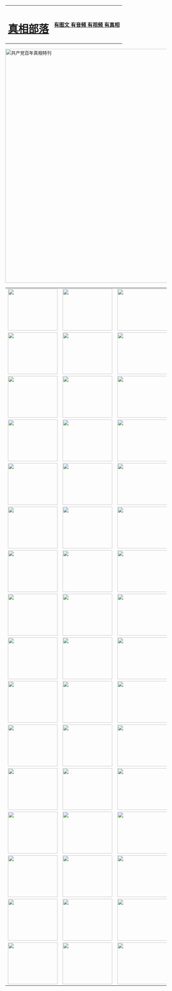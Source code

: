 <table>
<tr>

<td>
	<H1><a href="http://y46.614main.net/zx/">真相部落</a></H1>
</td>
<td>
	<H4><a href="http://y46.614main.net/zx/">有图文 有音频 有视频 有真相</a></H4>
</td>
</tr>
</table>

 <div ><a href="http://y46.614main.net/zx/bngcd/"><img src="http://y46.614main.net/zx/bngcd/gcdbnzx.jpg" width="730"  border="0" alt="共产党百年真相特刊"></a></div>

<table>
<tr>
	<td><a href="http://y67.jorn.net/xtr/107/"><img  src ="http://y67.jorn.net/pic/2017/02/107.jpg" width="155px" height="130px"></a></td>
	<td><a href="http://y67.jorn.net/xtr/829/"><img src ="http://y67.jorn.net/pic/2017/02/829.jpg" width="155px" height="130px"></a></td>
	<td><a href="http://y67.jorn.net/xtr/69/"><img  src ="http://y67.jorn.net/pic/2017/02/69.jpg" width="155px" height="130px"></a></td>
	<td><a href="http://y67.jorn.net/xtr/99/"><img  src ="http://y67.jorn.net/pic/2017/02/99.jpg" width="155px" height="130px"></a></td>
</tr>
<tr>
	<td><a href="http://y67.jorn.net/xtr/40/"><img  src ="http://y67.jorn.net/pic/2017/02/40.jpg" width="155px" height="130px"></a></td>
	<td><a href="http://y67.jorn.net/xtr/20/"><img  src ="http://y67.jorn.net/pic/2017/02/20.jpg" width="155px" height="130px"></a></td>
	<td><a href="http://y67.jorn.net/xtr/81/"><img  src ="http://y67.jorn.net/pic/2017/02/81.jpg" width="155px" height="130px"></a></td>
	<td><a href="http://y67.jorn.net/xtr/2/"><img  src ="http://y67.jorn.net/pic/2017/02/2.jpg" width="155px" height="130px"></a></td>
</tr>
<tr>
	<td><a href="http://y67.jorn.net/xtr/86/"><img  src ="http://y67.jorn.net/pic/2017/02/86.jpg" width="155px" height="130px"></a></td>
	<td><a href="http://y67.jorn.net/xtr/109/"><img  src ="http://y67.jorn.net/pic/2017/02/109.jpg" width="155px" height="130px"></a></td>
	<td><a href="http://y67.jorn.net/xtr/1378/"><img  src ="http://y67.jorn.net/pic/2017/02/1378.jpg" width="155px" height="130px"></a></td>
	<td><a href="http://y67.jorn.net/xtr/57/"><img  src ="http://y67.jorn.net/pic/2017/02/57.jpg" width="155px" height="130px"></a></td>
</tr>
<tr>
	<td><a href="http://y67.jorn.net/xtr/1219/"><img  src ="http://y67.jorn.net/pic/2017/02/1219.jpg" width="155px" height="130px"></a></td>
	<td><a href="http://y67.jorn.net/xtr/1220/"><img  src ="http://y67.jorn.net/pic/2017/02/1220.jpg" width="155px" height="130px"></a></td>
	<td><a href="http://y67.jorn.net/xtr/1221/"><img  src ="http://y67.jorn.net/pic/2017/02/1221.jpg" width="155px" height="130px"></a></td>
	<td><a href="http://y67.jorn.net/xtr/51/"><img  src ="http://y67.jorn.net/pic/2017/02/51.jpg" width="155px" height="130px"></a></td>
</tr>
<tr>
	<td><a href="http://y67.jorn.net/xtr/1055/"><img  src ="http://y67.jorn.net/pic/2017/02/1055.jpg" width="155px" height="130px"></a></td>
	<td><a href="http://y67.jorn.net/xtr/611/"><img  src ="http://y67.jorn.net/pic/2017/02/611.jpg" width="155px" height="130px"></a></td>
	<td><a href="http://y67.jorn.net/xtr/1121/"><img  src ="http://y67.jorn.net/pic/2017/02/1121.jpg" width="155px" height="130px"></a></td>
	<td><a href="http://y67.jorn.net/xtr/610/"><img  src ="http://y67.jorn.net/pic/2017/02/610.jpg" width="155px" height="130px"></a></td>
</tr>
<tr>
	<td><a href="http://y67.jorn.net/xtr/1128/"><img  src ="http://y67.jorn.net/pic/2017/02/1128.jpg" width="155px" height="130px"></a></td>
	<td><a href="http://y67.jorn.net/xtr/1395/"><img  src ="http://y67.jorn.net/pic/2017/02/1406.jpg" width="155px" height="130px"></a></td>
	<td><a href="http://y67.jorn.net/xtr/1407/"><img  src ="http://y67.jorn.net/pic/2017/02/1407.jpg" width="155px" height="130px"></a></td>
	<td><a href="http://y67.jorn.net/xtr/934/"><img  src ="http://y67.jorn.net/pic/2017/02/934.jpg" width="155px" height="130px"></a></td>
</tr>
<tr>
	<td><a href="http://y67.jorn.net/xtr/641/"><img  src ="http://y67.jorn.net/pic/2017/02/641.jpg" width="155px" height="130px"></a></td>
	<td><a href="http://y67.jorn.net/xtr/949/"><img  src ="http://y67.jorn.net/pic/2017/02/949.jpg" width="155px" height="130px"></a></td>
	<td><a href="http://y67.jorn.net/xtr/112/"><img  src ="http://y67.jorn.net/pic/2017/02/112.jpg" width="155px" height="130px"></a></td>
	<td><a href="http://y67.jorn.net/xtr/812/"><img  src ="http://y67.jorn.net/pic/2017/02/812.jpg" width="155px" height="130px"></a></td>
</tr>
<tr>
	<td><a href="http://y67.jorn.net/xtr/103/"><img  src ="http://y67.jorn.net/pic/2017/02/103.jpg" width="155px" height="130px"></a></td>
	<td><a href="http://y67.jorn.net/xtr/3/"><img  src ="http://y67.jorn.net/pic/2017/02/3.jpg" width="155px" height="130px"></a></td>
	<td><A href="http://y67.jorn.net/mp4/zx/2015/11/Lkmtt.mp4" target="_blank" title="莲开满天庭"><img  src="http://y67.jorn.net/pic/2015/11/Lkmtt3480_jssor.jpg"  width="155px" height="130px"></A></td>
	<td><A href="http://y67.jorn.net/mp4/zx/2015/11/2013513.mp4" target="_blank" title="飞旋的法轮"><img  src="http://y67.jorn.net/pic/2015/11/falun480_jssor.jpg"  width="155px" height="130px"></A></td>
</tr>
<tr>
	<td><A href="http://y67.jorn.net/mp4/zx/2015/11/NYParade.mp4" target="_blank" title="2004年4月10日法轮功纽约大游行"><img  src="http://y67.jorn.net/pic/2015/11/nyparade480_jssor.jpg"  width="155px" height="130px"></A></td>
	<td><A href="http://y67.jorn.net/mp4/news617/2015/05/WEB_s28093.mp4" target="_blank" title="2015年世界法轮大法日特别报导"><img  src="http://y67.jorn.net/pic/2015/11/p6752711a666997037_jssor.jpg"  width="155px" height="130px"></A></td>
	<td><A href="http://y67.jorn.net/mp4/news829/2015/11/30211_326650.mp4" target="_blank" title="沧州绑架案连审四天 民众抹泪称审好人"><img  src="http://y67.jorn.net/pic/2015/11/changzhou2480_jssor.jpg"  width="155px" height="130px"></A></td>
	<td><A href="http://y67.jorn.net/mp4/mhph/2015/10/changzhou.mp4" target="_blank" title="沧州真相--狮城血泪"><img  src="http://y67.jorn.net/pic/2015/11/changzhou480_jssor.jpg"  width="155px" height="130px"></A></td>
</tr>
<tr>
	<td><A href="http://y67.jorn.net/mp4/mhjd/mhjd_55.mp4" target="_blank" title="正义律师与无罪辩护"><img  src="http://y67.jorn.net/pic/2015/11/wzbh480_jssor.jpg"  width="155px" height="130px"></A></td>
	<td><A href="http://y67.jorn.net/mp4/zx/2015/11/layerkcs.mp4" target="_blank" title="中国的良心--高智晟律师"><img  src="http://y67.jorn.net/pic/2015/11/layerkcs2480_jssor.jpg"  width="155px" height="130px"></A></td>
	<td><A href="http://y67.jorn.net/mp4/mhph/2015/10/szxl.mp4" target="_blank" title="神州血泪--北京、大庆、广东、哈尔滨"><img  src="http://y67.jorn.net/pic/2015/11/szxl480_jssor.jpg"  width="155px" height="130px"></A></td>
	<td><A href="http://y67.jorn.net/mp4/zx/2015/11/TangShanFFXS.mp4" target="_blank" title="真相纪录片：凤凰新生"><img  src="http://y67.jorn.net/pic/2015/11/fhxs2480_jssor.jpg"  width="155px" height="130px"></A></td>
</tr>
<tr>
	<td><A href="http://y67.jorn.net/mp4/zx/2015/11/jidong.mp4" target="_blank" title="冀东监狱的罪恶"><img  src="http://y67.jorn.net/pic/2015/11/jidong480_jssor.jpg"  width="155px" height="130px"></A></td>
	<td><A href="http://y67.jorn.net/mp4/mhph/2015/10/tangshan.mp4" target="_blank" title="凤凰血泪"><img  src="http://y67.jorn.net/pic/2015/11/tangshan480_jssor.jpg"  width="155px" height="130px"></A>
					</div></td>
	<td>	<A href="http://y67.jorn.net/mp4/mhph/2015/10/zfxtzxl.mp4" target="_blank" title="政法系统罪行录--唐山篇"><img  src="http://y67.jorn.net/pic/2015/11/zfxtzxl480_jssor.jpg"  width="155px" height="130px"></A></td>
	<td><A href="http://y67.jorn.net/mp4/mhph/2015/10/QDBG.mp4" target="_blank" title="青岛悲歌"><img  src="http://y67.jorn.net/pic/2015/10/qdbg2480_jssor.jpg"  width="155px" height="130px"></A></td>
</tr>
<tr>
	<td><A href="http://y67.jorn.net/mp4/mhph/2015/10/huludao.mp4" target="_blank" title="葫芦岛永恒的见证"><img  src="http://y67.jorn.net/pic/2015/10/huludao480_jssor.jpg"  width="155px" height="130px"></A></td>
	<td><A href="http://y67.jorn.net/mp4/mhph/2015/10/qbzx.mp4" target="_blank" title="湖畔泉边听真相-济南泉城的传奇"><img  src="http://y67.jorn.net/pic/2015/10/hupan480_jssor.jpg"  width="155px" height="130px"></A></td>
	<td><A href="http://y67.jorn.net/mp4/mhph/2015/10/baoding_dvd_v2.mp4" target="_blank" title="燕赵悲歌"><img  src="http://y67.jorn.net/pic/2015/10/yzbg480_jssor.jpg"  width="155px" height="130px"></A></td>
	<td><A href="http://y67.jorn.net/mp4/zx/2015/11/meihuashi_complete_ED2.0.mp4" target="_blank" title="梅花诗完整版"><img  src="http://y67.jorn.net/pic/2015/11/mhs480_jssor.jpg"  width="155px" height="130px"></A></td>
</tr>
<tr>
	<td><A href="http://y67.jorn.net/mp4/zx/2015/11/fengbei512k.mp4" target="_blank" title="丰碑"><img  src="http://y67.jorn.net/pic/2015/11/fongbei480_jssor.jpg"  width="155px" height="130px"></A></td>
	<td><A href="http://y67.jorn.net/mp4/zx/2015/11/fytdxComplete.mp4" target="_blank" title="风雨天地行全集"><img  src="http://y67.jorn.net/pic/2015/11/fytdxWhite480_jssor.jpg"  width="155px" height="130px"></A></td>
	<td><A href="http://y67.jorn.net/mp4/zx/2015/11/JianZheng.mp4" target="_blank" title="见证"><img  src="http://y67.jorn.net/pic/2015/11/witness480_jssor.jpg"  width="155px" height="130px"></A></td>
	<td><A href="http://y67.jorn.net/mp4/mhph/2015/10/hcym.mp4" target="_blank" title="红朝阴谋"><img  src="http://y67.jorn.net/pic/2015/10/hcym480_jssor.jpg"  width="155px" height="130px"></A></td>
</tr>
<tr>
	<td><A href="http://y67.jorn.net/mp4/zx/2015/11/zfzxPalV3.mp4" target="_blank" title="是自焚还是骗局"><img  src="http://y67.jorn.net/pic/2015/11/zfzx4805_jssor.jpg"  width="155px" height="130px"></A></td>
	<td><A href="http://y67.jorn.net/mp4/zx/2015/11/lsdspMsyTd.mp4" target="_blank" title="历史的审判"><img  src="http://y67.jorn.net/pic/2015/11/lsdsp480_jssor.jpg"  width="155px" height="130px"></A></td>
	<td><A href="http://y67.jorn.net/mp4/news886/2015/11/concat886.mp4" target="_blank" title="一周全球控告江泽民"><img  src="http://y67.jorn.net/pic/2015/11/news886480_jssor.jpg"  width="155px" height="130px"></A></td>
	<td><A href="http://y67.jorn.net/mp4/news1378/2014/08/CQSD_s0_e4_v2_i0-CQSD_4-video.mp4" target="_blank" title="欧洲的抉择"><img  src="http://y67.jorn.net/pic/2015/11/p5143421a564166643-ss_jssor.jpg"  width="155px" height="130px"></A></td>
</tr>
<tr>
	<td><A href="http://y67.jorn.net/mp4/zx/2015/11/hk20150720parade.mp4" target="_blank" title="港法轮功反迫害大游行 大陆游客震撼"><img  src="http://y67.jorn.net/pic/2015/11/281098-ss_jssor.jpg"  width="155px" height="130px"></A></td>
	<td><A href="http://y67.jorn.net/mp4/zx/2015/11/20150720hkParade512k.mp4" target="_blank" title="香港法轮功720游行声援诉江潮"><img  src="http://y67.jorn.net/pic/2015/11/2015720parade480_jssor.jpg"  width="155px" height="130px"></A></td>
	<td><A href="http://y67.jorn.net/mp4/zx/2015/11/hktdc512.mp4" target="_blank" title="香港退党潮"><img  src="http://y67.jorn.net/pic/2015/11/hktdc480_jssor.jpg"  width="155px" height="130px"></A></td>
	<td><A href="http://y67.jorn.net/mp4/news413/2015/11/concat413.mp4" target="_blank" title="本月退党精选"><img  src="http://y67.jorn.net/pic/2015/11/tuidang480_jssor.jpg"  width="155px" height="130px"></A></td>
</tr>
<tr>
	<td><A href="http://y67.jorn.net/mp4/news823/2015/11/TSZG_British_1_QA_A_TSZG-61-1_XinHaoNianZuoZh_P617180.mp4" target="_blank" title="辛灏年：纪念《九评共产党》发表十周年演讲"><img  src="http://y67.jorn.net/pic/2015/11/xhn9p10480_jssor.jpg"  width="155px" height="130px"></A></td>
	<td><A href="http://y67.jorn.net/mp4/news57/2015/11/JPGCD8.mp4" target="_blank" title="【九评之八】评中国共产党的邪教本质"><img  src="http://y67.jorn.net/pic/2015/11/9pkcd8p480_jssor.jpg"  width="155px" height="130px"></A></td>
	<td><A href="http://y67.jorn.net/mp4/other/kao.Chih.Sheng_story.mp4"  target="_blank" title="超越恐惧:高智晟的故事"				style="font-size:20px;"><img src="http://y67.jorn.net/pic/2016/12/GZS201408070902.jpg"  width="155px" height="130px">
						</A></td>
	<td><A href="http://y67.jorn.net/mp4/zx/2016/11/oh10yearsInv.mp4"  target="_blank" title="纪录片《活摘 十年调查》完整版" style="font-size:20px;"><img src="http://y67.jorn.net/pic/2016/11/10yearsOHinv.jpg"  width="155px" height="130px">
						</A></td>
</tr>
</table>


